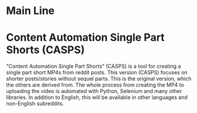 # Main Line

# Content Automation Single Part Shorts (CASPS)

"Content Automation Single Part Shorts" (CASPS) is a tool for creating a single part short MP4s from reddit posts. This version (CASPS) focuses on shorter posts/stories without sequel parts. This is the original version, which the others are derived from. The whole process from creating the MP4 to uploading the video is automated with Python, Selenium and many other libraries. In addition to English, this will be available in other languages and non-English subreddits.

